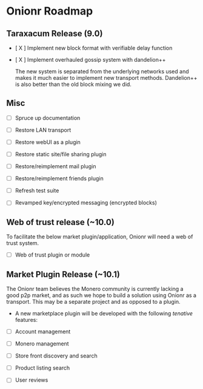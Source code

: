 # Onionr Roadmap


## Taraxacum Release (9.0)


* [ X ] Implement new block format with verifiable delay function

* [ X ] Implement overhauled gossip system with dandelion++

    The new system is separated from the underlying networks used and makes it much easier to implement new transport methods. Dandelion++ is also better than the old block mixing we did.


## Misc

* [  ] Spruce up documentation
* [  ] Restore LAN transport
* [  ] Restore webUI as a plugin
* [  ] Restore static site/file sharing plugin
* [  ] Restore/reimplement mail plugin
* [  ] Restore/reimplement friends plugin
* [  ] Refresh test suite
* [  ] Revamped key/encrypted messaging (encrypted blocks)



## Web of trust release (~10.0)

To facilitate the below market plugin/application, Onionr will need a web of trust system.

* [ ] Web of trust plugin or module


## Market Plugin Release (~10.1)

The Onionr team believes the Monero community is currently lacking a good p2p market, and as such we hope to build a solution using Onionr as a transport. This may be a separate project and as opposed to a plugin.


* A new marketplace plugin will be developed with the following *tenative* features:

* [ ] Account management
* [ ] Monero management
* [ ] Store front discovery and search
* [ ] Product listing search
* [ ] User reviews

